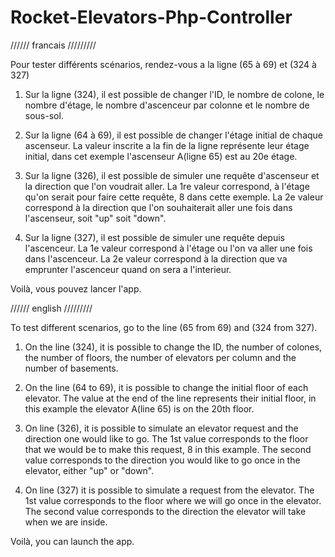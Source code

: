 # Rocket-Elevators-Php-Controller

////// francais /////////

Pour tester différents scénarios, rendez-vous a la ligne (65 à 69) et (324 à 327)

1. Sur la ligne (324), il est possible de changer l'ID, le nombre de colone, le nombre d'étage, le nombre d'ascenceur par colonne et le nombre de sous-sol.

2. Sur la ligne (64 à 69), il est possible de changer l'étage initial de chaque ascenseur. La valeur inscrite a la fin de la ligne représente leur étage initial, dans cet exemple l'ascenseur A(ligne 65) est au 20e étage.

3. Sur la ligne (326), il est possible de simuler une requête d'ascenseur et la direction que l'on voudrait aller. 
   La 1re valeur correspond, à l'étage qu'on serait pour faire cette requête, 8 dans cette exemple.
   La 2e valeur correspond à la direction que l'on souhaiterait aller une fois dans l'ascenseur, soit "up" soit "down".

4. Sur la ligne (327), il est possible de simuler une requête depuis l'ascenceur.
   La 1e valeur correspond à l'étage ou l'on va aller une fois dans l'ascenceur.
   La 2e valeur correspond à la direction que va emprunter l'ascenceur quand on sera a l'interieur.

Voilà, vous pouvez lancer l'app.


////// english /////////

To test different scenarios, go to the line (65 from 69) and (324 from 327).

1. On the line (324), it is possible to change the ID, the number of colones, the number of floors, the number of elevators per column and the number of basements.

2. On the line (64 to 69), it is possible to change the initial floor of each elevator. The value at the end of the line represents their initial floor, in this example the elevator A(line 65) is on the 20th floor.

3. On line (326), it is possible to simulate an elevator request and the direction one would like to go.
   The 1st value corresponds to the floor that we would be to make this request, 8 in this example.
   The second value corresponds to the direction you would like to go once in the elevator, either "up" or "down".

4. On line (327) it is possible to simulate a request from the elevator.
   The 1st value corresponds to the floor where we will go once in the elevator.
   The second value corresponds to the direction the elevator will take when we are inside.

Voilà, you can launch the app.
